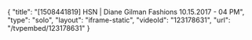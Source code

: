 {
    "title": "[1508441819] HSN | Diane Gilman Fashions 10.15.2017 - 04 PM",
    "type": "solo",
    "layout": "iframe-static",
    "videoId": "123178631",
    "url": "\/tvpembed\/123178631"
}